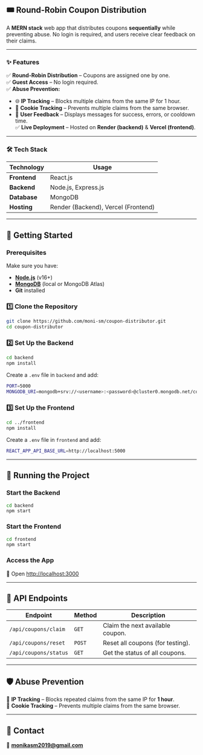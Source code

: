 ## **🎟️ Round-Robin Coupon Distribution**  

A **MERN stack** web app that distributes coupons **sequentially** while preventing abuse. No login is required, and users receive clear feedback on their claims.  

---

### **✨ Features**  

✅ **Round-Robin Distribution** – Coupons are assigned one by one.  
✅ **Guest Access** – No login required.  
✅ **Abuse Prevention:**  
   - 🌐 **IP Tracking** – Blocks multiple claims from the same IP for 1 hour.  
   - 🍪 **Cookie Tracking** – Prevents multiple claims from the same browser.  
   - 📢 **User Feedback** – Displays messages for success, errors, or cooldown time.  
✅ **Live Deployment** – Hosted on **Render (backend)** & **Vercel (frontend)**.  

---

### **🛠️ Tech Stack**  

| **Technology**  | **Usage**  |
|---------------|-----------|
| **Frontend**  | React.js  |
| **Backend**   | Node.js, Express.js  |
| **Database**  | MongoDB  |
| **Hosting**   | Render (Backend), Vercel (Frontend) |

---

## **🚀 Getting Started**  

### **Prerequisites**  
Make sure you have:  
- **[Node.js](https://nodejs.org/)** (v16+)  
- **[MongoDB](https://www.mongodb.com/)** (local or MongoDB Atlas)  
- **Git** installed  

### **1️⃣ Clone the Repository**  
```sh
git clone https://github.com/moni-sm/coupon-distributor.git
cd coupon-distributor
```

### **2️⃣ Set Up the Backend**  
```sh
cd backend
npm install
```
Create a `.env` file in `backend` and add:  
```sh
PORT=5000
MONGODB_URI=mongodb+srv://<username>:<password>@cluster0.mongodb.net/couponDB?retryWrites=true&w=majority
```

### **3️⃣ Set Up the Frontend**  
```sh
cd ../frontend
npm install
```
Create a `.env` file in `frontend` and add:  
```sh
REACT_APP_API_BASE_URL=http://localhost:5000
```

---

## **🚀 Running the Project**  

### **Start the Backend**  
```sh
cd backend
npm start
```
### **Start the Frontend**  
```sh
cd frontend
npm start
```
### **Access the App**  
🔗 Open [http://localhost:3000](http://localhost:3000)  

---

## **📡 API Endpoints**  

| **Endpoint** | **Method** | **Description** |
|-------------|-----------|----------------|
| `/api/coupons/claim` | `GET` | Claim the next available coupon. |
| `/api/coupons/reset` | `POST` | Reset all coupons (for testing). |
| `/api/coupons/status` | `GET` | Get the status of all coupons. |

---

## **🛡️ Abuse Prevention**  

🔹 **IP Tracking** – Blocks repeated claims from the same IP for **1 hour**.  
🔹 **Cookie Tracking** – Prevents multiple claims from the same browser.  

---

## **📧 Contact**  

📩 **monikasm2019@gmail.com**  

